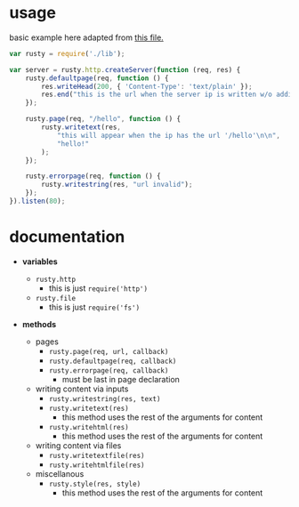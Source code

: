# usage

basic example here adapted from [this file.](/rusty-api/example.js)

```js
var rusty = require('./lib');

var server = rusty.http.createServer(function (req, res) {
    rusty.defaultpage(req, function () {
        res.writeHead(200, { 'Content-Type': 'text/plain' });
        res.end("this is the url when the server ip is written w/o additions");
    });

    rusty.page(req, "/hello", function () {
        rusty.writetext(res,
            "this will appear when the ip has the url '/hello'\n\n",
            "hello!"
        );
    });

    rusty.errorpage(req, function () {
        rusty.writestring(res, "url invalid");
    });
}).listen(80);
```

# documentation

* **variables**
  * `rusty.http`
    * this is just `require('http')`
  * `rusty.file`
    * this is just `require('fs')`

* **methods**
  * pages
    * `rusty.page(req, url, callback)`
    * `rusty.defaultpage(req, callback)`
    * `rusty.errorpage(req, callback)`
      * must be last in page declaration
  * writing content via inputs
    * `rusty.writestring(res, text)`
    * `rusty.writetext(res)`
      * this method uses the rest of the arguments for content
    * `rusty.writehtml(res)`
      * this method uses the rest of the arguments for content
  * writing content via files
    * `rusty.writetextfile(res)`
    * `rusty.writehtmlfile(res)`
  * miscellanous
    * `rusty.style(res, style)`
      * this method uses the rest of the arguments for content
